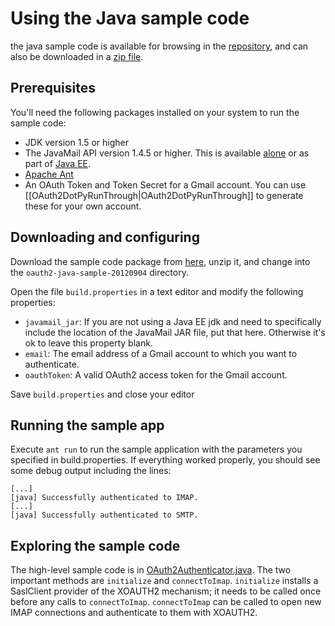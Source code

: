 # Using the Java sample code #

the java sample code is available for browsing in the [repository](https://github.com/google/gmail-oauth2-tools/tree/master/java), and can also be downloaded in a [zip file](https://github.com/google/gmail-oauth2-tools/raw/downloads/oauth2-java-sample-20120904.zip).

## Prerequisites ##
You'll need the following packages installed on your system to run the sample code:

  * JDK version 1.5 or higher
  * The JavaMail API version 1.4.5 or higher. This is available [alone](http://java.sun.com/products/javamail/) or as part of [Java EE](http://java.sun.com/javaee/).
  * [Apache Ant](http://ant.apache.org/)
  * An OAuth Token and Token Secret for a Gmail account. You can use [[OAuth2DotPyRunThrough|OAuth2DotPyRunThrough]] to generate these for your own account.

## Downloading and configuring ##
Download the sample code package from
[here](https://github.com/google/gmail-oauth2-tools/raw/downloads/oauth2-java-sample-20120904.zip), unzip it, and change into the `oauth2-java-sample-20120904` directory.

Open the file `build.properties` in a text editor and modify the following properties:

  * `javamail_jar`: If you are not using a Java EE jdk and need to specifically include the location of the JavaMail JAR file, put that here. Otherwise it's ok to leave this property blank.
  * `email`: The email address of a Gmail account to which you want to authenticate.
  * `oauthToken`: A valid OAuth2 access token for the Gmail account.

Save `build.properties` and close your editor

## Running the sample app ##

Execute `ant run` to run the sample application with the parameters you specified in build.properties. If everything worked properly, you should see some debug output including the lines:

```
[...]
[java] Successfully authenticated to IMAP.
[...]
[java] Successfully authenticated to SMTP.
```

## Exploring the sample code ##

The high-level sample code is in [OAuth2Authenticator.java](http://code.google.com/p/google-mail-oauth2-tools/source/browse/trunk/java/com/google/code/samples/oauth2/OAuth2Authenticator.java). The two important methods are `initialize` and `connectToImap`. `initialize` installs a SaslClient provider of the XOAUTH2 mechanism; it needs to be called once before any calls to `connectToImap`.  `connectToImap` can be called to open new IMAP connections and authenticate to them with XOAUTH2.
